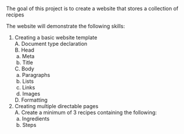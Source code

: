 The goal of this project is to create a website that stores a collection of recipes

The website will demonstrate the following skills:
1. Creating a basic website template  
    A. Document type declaration  
    B. Head  
        &nbsp;a. Meta  
        &nbsp;b. Title  
    C. Body  
        &nbsp;a. Paragraphs  
        &nbsp;b. Lists  
        &nbsp;c. Links  
        &nbsp;d. Images  
    D. Formatting  
2. Creating multiple directable pages  
    A. Create a minimum of 3 recipes containing the following:  
        &nbsp;a. Ingredients  
        &nbsp;b. Steps  